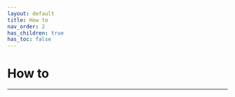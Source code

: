 ```yaml
---
layout: default
title: How to
nav_order: 2
has_children: true
has_toc: false
---
```


# How to

---
